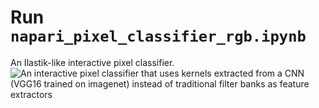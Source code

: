 # Run `napari_pixel_classifier_rgb.ipynb`
An Ilastik-like interactive pixel classifier.
![An interactive pixel classifier that uses kernels extracted from a CNN (VGG16 trained on imagenet) instead of traditional filter banks as feature extractors](filter_set.png.png)
